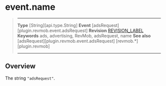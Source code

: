 # event.name

> --------------------- ------------------------------------------------------------------------------------------
> __Type__              [String][api.type.String]
> __Event__             [adsRequest][plugin.revmob.event.adsRequest]
> __Revision__          [REVISION_LABEL](REVISION_URL)
> __Keywords__          ads, advertising, RevMob, adsRequest, name
> __See also__			[adsRequest][plugin.revmob.event.adsRequest]
>						[revmob.*][plugin.revmob]
> --------------------- ------------------------------------------------------------------------------------------

## Overview

The string `"adsRequest"`.
